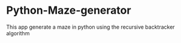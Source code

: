 # Python-Maze-generator

This app generate a maze in python using the recursive backtracker algorithm

